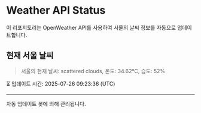 
# Weather API Status

이 리포지토리는 OpenWeather API를 사용하여 서울의 날씨 정보를 자동으로 업데이트합니다.

## 현재 서울 날씨
> 서울의 현재 날씨: scattered clouds, 온도: 34.62°C, 습도: 52%

⏳ 업데이트 시간: 2025-07-26 09:23:36 (UTC)

---
자동 업데이트 봇에 의해 관리됩니다.
